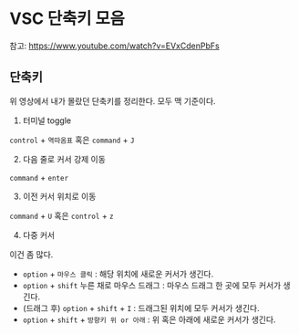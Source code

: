 # VSC 단축키 모음

참고: https://www.youtube.com/watch?v=EVxCdenPbFs

## 단축키

위 영상에서 내가 몰랐던 단축키를 정리한다. 모두 맥 기준이다.

1. 터미널 toggle

`control` + `역따옴표` 혹은 `command` + `J`

2. 다음 줄로 커서 강제 이동

`command` + `enter`

3. 이전 커서 위치로 이동

`command` + `U` 혹은 `control` + `z`

4. 다중 커서

이건 좀 많다.

- `option` + `마우스 클릭` : 해당 위치에 새로운 커서가 생긴다.
- `option` + `shift` 누른 채로 마우스 드래그 : 마우스 드래그 한 곳에 모두 커서가 생긴다.
- (드래그 후) `option` + `shift` + `I` : 드래그된 위치에 모두 커서가 생긴다.
- `option` + `shift` + `방향키 위 or 아래` : 위 혹은 아래에 새로운 커서가 생긴다.


